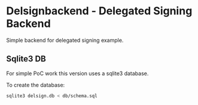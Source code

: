 # Delsignbackend - Delegated Signing Backend

Simple backend for delegated signing example. 


## Sqlite3 DB  

For simple PoC work this version uses a sqlite3 database.

To create the database:

```bash
sqlite3 delsign.db < db/schema.sql
```


